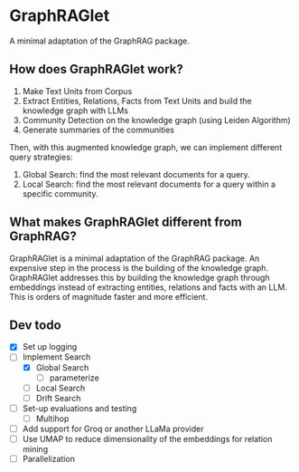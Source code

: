 # GraphRAGlet

A minimal adaptation of the GraphRAG package.

## How does GraphRAGlet work?
1. Make Text Units from Corpus
2. Extract Entities, Relations, Facts from Text Units and build the knowledge graph with LLMs
3. Community Detection on the  knowledge graph (using Leiden Algorithm)
4. Generate summaries of the communities

Then, with this augmented knowledge graph, we can implement different query strategies:
1. Global Search: find the most relevant documents for a query.
2. Local Search: find the most relevant documents for a query within a specific community.

## What makes GraphRAGlet different from GraphRAG?

GraphRAGlet is a minimal adaptation of the GraphRAG package. An expensive step in the process is the building of the knowledge graph. 
GraphRAGlet addresses this by building the knowledge graph through embeddings instead of extracting entities, relations and facts with an LLM. 
This is orders of magnitude faster and more efficient.


## Dev todo 
- [x] Set up logging
- [ ] Implement Search
    - [x] Global Search
        - [ ] parameterize
    - [ ] Local Search
    - [ ] Drift Search
- [ ] Set-up evaluations and testing
    - [ ] Multihop
- [ ] Add support for Groq or another LLaMa provider
- [ ] Use UMAP to reduce dimensionality of the embeddings for relation mining
- [ ] Parallelization 